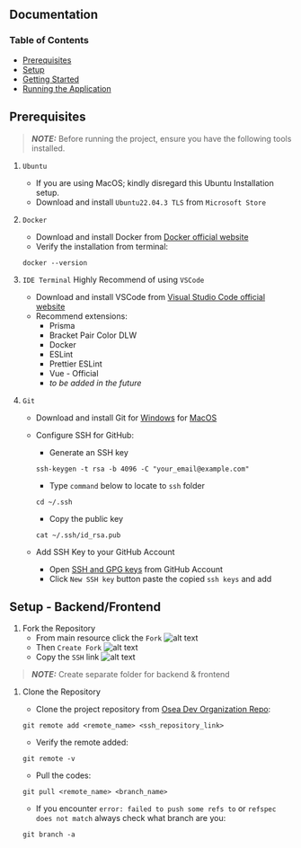 ## Documentation

### Table of Contents
* [Prerequisites](#prerequisites)
* [Setup](#setup)
* [Getting Started](#getting_started)
* [Running the Application](#runapp)


## Prerequisites

> **_NOTE:_** Before running the project, ensure you have the following tools installed.

1. `Ubuntu`
    * If you are using MacOS; kindly disregard this Ubuntu Installation setup.
    * Download and install `Ubuntu22.04.3 TLS` from `Microsoft Store`

2. `Docker`
    * Download and install Docker from [Docker official website](https://www.docker.com/products/docker-desktop/)
    * Verify the installation from terminal:
    ```
    docker --version
    ```
3. `IDE Terminal` Highly Recommend of using `VSCode`
    * Download and install VSCode from [Visual Studio Code official website](https://code.visualstudio.com/download)
    * Recommend extensions:
        * Prisma
        * Bracket Pair Color DLW
        * Docker
        * ESLint
        * Prettier ESLint
        * Vue - Official
        * *to be added in the future*

4. `Git`
    * Download and install Git for [Windows](https://git-scm.com/download/win) for [MacOS](https://git-scm.com/download/mac)
    * Configure SSH for GitHub:
        * Generate an SSH key
        ```
        ssh-keygen -t rsa -b 4096 -C "your_email@example.com"
        ```
        * Type `command` below to locate to `ssh` folder
        ```
        cd ~/.ssh
        ```

        * Copy the public key 
        ```
        cat ~/.ssh/id_rsa.pub
        ```
    * Add SSH Key to your GitHub Account
        * Open [SSH and GPG keys](https://github.com/settings/keys) from GitHub Account
        * Click `New SSH key` button paste the copied `ssh keys` and add

## Setup - Backend/Frontend

1. Fork the Repository
    * From main resource click the `Fork`
    ![alt text](image.png)
    * Then `Create Fork`
    ![alt text](image-1.png)
    * Copy the `SSH` link 
    ![alt text](image-2.png)


> **_NOTE:_** Create separate folder for backend & frontend


1. Clone the Repository
    * Clone the project repository from [Osea Dev Organization Repo](https://github.com/osea-dev):
    ```
    git remote add <remote_name> <ssh_repository_link>
    ```
    * Verify the remote added:
    ```
    git remote -v
    ```
    * Pull the codes:
    ```
    git pull <remote_name> <branch_name>
    ```

    * If you encounter `error: failed to push some refs to` or `refspec does not match`   always check what branch are you:
    ```
    git branch -a
    ```
    
